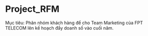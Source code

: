 # Project_RFM
Mục tiêu: Phân nhóm khách hàng để cho Team Marketing của FPT TELECOM lên kế hoạch đẩy doanh số vào cuối năm.

